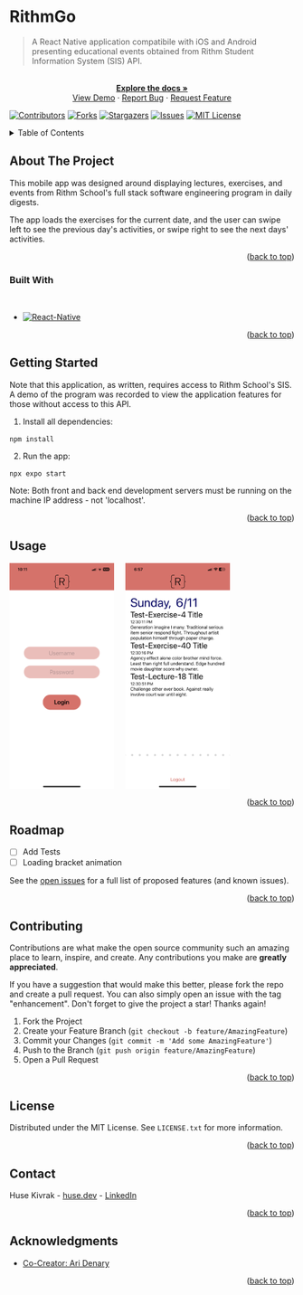 # RithmGo

> A React Native application compatibile with iOS and Android presenting educational events obtained from Rithm Student Information System (SIS) API.

<!-- PROJECT Demo/Bug/Feature links -->
<div align="center">
  <p align="center">
    <br />
    <a href="https://github.com/huseKivrak/RithmGo"><strong>Explore the docs »</strong></a>
    <br />
    <a href="https://github.com/huseKivrak/RithmGo">View Demo</a>
    ·
    <a href="https://github.com/huseKivrak/RithmGo/issues">Report Bug</a>
    ·
    <a href="https://github.com/huseKivrak/RithmGo/issues">Request Feature</a>
    <br />
  </p>
</div>

<!-- PROJECT SHIELDS -->
<!--
*** I'm using markdown "reference style" links for readability.
*** Reference links are enclosed in brackets [ ] instead of parentheses ( ).
*** See the bottom of this document for the declaration of the reference variables
*** for contributors-url, forks-url, etc. This is an optional, concise syntax you may use.
*** https://www.markdownguide.org/basic-syntax/#reference-style-links
-->
[![Contributors][contributors-shield]][contributors-url]
[![Forks][forks-shield]][forks-url]
[![Stargazers][stars-shield]][stars-url]
[![Issues][issues-shield]][issues-url]
[![MIT License][license-shield]][license-url]


<!-- TABLE OF CONTENTS -->
<details>
  <summary>Table of Contents</summary>
  <ol>
    <li>
      <a href="#about-the-project">About The Project</a>
      <ul>
        <li><a href="#built-with">Built With</a></li>
      </ul>
    </li>
    <li>
      <a href="#getting-started">Getting Started</a>
    </li>
    <li><a href="#usage">Usage</a></li>
    <li><a href="#roadmap">Roadmap</a></li>
    <li><a href="#contributing">Contributing</a></li>
    <li><a href="#license">License</a></li>
    <li><a href="#contact">Contact</a></li>
    <li><a href="#acknowledgments">Acknowledgments</a></li>
  </ol>
</details>



<!-- ABOUT THE PROJECT -->
## About The Project

This mobile app was designed around displaying lectures, exercises, and events from Rithm School's full stack software engineering program in daily digests.

The app loads the exercises for the current date, and the user can swipe left to see the previous day's activities, or swipe right to see the next days' activities.

<p align="right">(<a href="#RithmGo">back to top</a>)</p>

### Built With
<br />

* [![React-Native][React-Native.js]][React-Native-url]


<p align="right">(<a href="#RithmGo">back to top</a>)</p>

<!-- GETTING STARTED -->
## Getting Started

Note that this application, as written, requires access to Rithm School's SIS. A demo of the program was recorded to view the application features for those without access to this API.

1. Install all dependencies:
```shell
npm install
```

2. Run the app:
```shell
npx expo start
```

Note: Both front and back end development servers must be running on the machine IP address - not 'localhost'.


<p align="right">(<a href="#RithmGo">back to top</a>)</p>

<!-- USAGE EXAMPLES -->
## Usage

<div style="display: flex; gap: 20px;">
<img src="./assets/RithmGo-login.png" height="400px">
<img src="./assets/RithmGo-homepage.png" height="400px">
</div>

<p align="right">(<a href="#RithmGo">back to top</a>)</p>

<!-- ROADMAP -->
## Roadmap

- [ ] Add Tests
- [ ] Loading bracket animation

See the [open issues](https://github.com/huseKivrak/RithmGo/issues) for a full list of proposed features (and known issues).

<p align="right">(<a href="#RithmGo">back to top</a>)</p>



<!-- CONTRIBUTING -->
## Contributing

Contributions are what make the open source community such an amazing place to learn, inspire, and create. Any contributions you make are **greatly appreciated**.

If you have a suggestion that would make this better, please fork the repo and create a pull request. You can also simply open an issue with the tag "enhancement".
Don't forget to give the project a star! Thanks again!

1. Fork the Project
2. Create your Feature Branch (`git checkout -b feature/AmazingFeature`)
3. Commit your Changes (`git commit -m 'Add some AmazingFeature'`)
4. Push to the Branch (`git push origin feature/AmazingFeature`)
5. Open a Pull Request

<p align="right">(<a href="#RithmGo">back to top</a>)</p>



<!-- LICENSE -->
## License

Distributed under the MIT License. See `LICENSE.txt` for more information.

<p align="right">(<a href="#RithmGo">back to top</a>)</p>



<!-- CONTACT -->
## Contact

Huse Kivrak - [huse.dev](huse.dev) - [LinkedIn](https://www.linkedin.com/in/husekivrak/)

<p align="right">(<a href="#RithmGo">back to top</a>)</p>



<!-- ACKNOWLEDGMENTS -->
## Acknowledgments

* [Co-Creator: Ari Denary](https://github.com/ari-denary)

<p align="right">(<a href="#RithmGo">back to top</a>)</p>



<!-- MARKDOWN LINKS & IMAGES -->
<!-- https://www.markdownguide.org/basic-syntax/#reference-style-links -->
[contributors-shield]: https://img.shields.io/github/contributors/huseKivrak/RithmGo.svg?style=for-the-badge
[contributors-url]: https://github.com/huseKivrak/RithmGo/graphs/contributors
[forks-shield]: https://img.shields.io/github/forks/huseKivrak/RithmGo.svg?style=for-the-badge
[forks-url]: https://github.com/huseKivrak/RithmGo/network/members
[stars-shield]: https://img.shields.io/github/stars/huseKivrak/RithmGo.svg?style=for-the-badge
[stars-url]: https://github.com/huseKivrak/RithmGo/stargazers
[issues-shield]: https://img.shields.io/github/issues/huseKivrak/RithmGo.svg?style=for-the-badge
[issues-url]: https://github.com/huseKivrak/RithmGo/issues
[license-shield]: https://img.shields.io/badge/License-MIT-41acc0?style=for-the-badge&logo=MIT&logoColor=white
[license-url]: https://github.com/huseKivrak/RithmGo/blob/main/LICENSE.txt
[React-Native.js]: https://img.shields.io/badge/React_Native-20232A?style=for-the-badge&logo=react&logoColor=61DAFB
[React-Native-url]: https://reactnative.dev/
